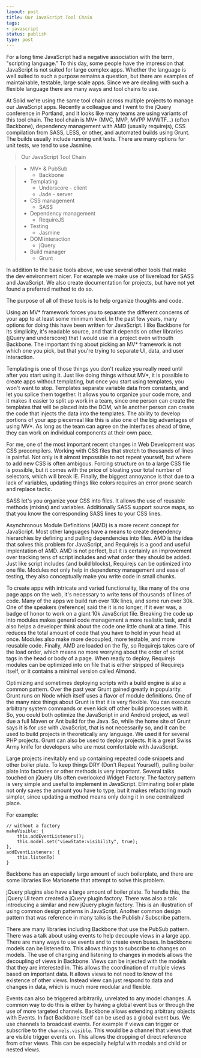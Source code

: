 ```yaml
---
layout: post
title: Our JavaScript Tool Chain
tags:
- javascript
status: publish
type: post
---
```

For a long time JavaScript had a negative association with the term, "scripting language."
To this day, some people have the impression that JavaScript is not suited for large
complex apps. Whether the language is well suited to such a purpose remains a question, but
there are examples of maintainable, testable, large scale apps. Since we are
dealing with such a flexible language there are many ways and tool chains to use.

At Solid we're using the same tool chain across multiple projects to manage our JavaScript
apps. Recently a colleague and I went to the jQuery conference in Portland, and it looks
like many teams are using variants of this tool chain. The tool chain is MV* (MVC, MVP, MVPP
MVWTF...) (often Backbone), dependency management with AMD (usually requirejs), CSS compilation
from SASS, LESS, or other, and automated builds using Grunt. The builds usually include
running unit tests. There are many options for unit tests, we tend to use Jasmine.

> Our JavaScript Tool Chain

> * MV* & PubSub
>    * Backbone
> * Templating
>    * Underscore - client
>    * Jade - server
> * CSS management
>    * SASS
> * Dependency management
>    * RequireJS
> * Testing
>    * Jasmine
> * DOM interaction
>    * jQuery
> * Build manager
>    * Grunt

In addition to the basic tools above, we use several other tools that make the dev
environment nicer. For example we make use of livereload for SASS and JavaScript. We also
create documentation for projects, but have not yet found a preferred method to do so.

The purpose of all of these tools is to help organize thoughts and code.

Using an MV* framework forces you to separate the different concerns of your app to at least
some minimum level. In the past few years, many options for doing this have been written for
JavaScript. I like Backbone for its simplicity, it's readable source, and that it depends
on other libraries (jQuery and underscore) that I would use in a project even withouth
Backbone. The important thing about picking an MV* framework is not which one you pick,
but that you're trying to separate UI, data, and user interaction.

Templating is one of those things you don't realize you really need until after you start
using it. Just like doing things without MV*, it is possible to create apps without templating,
but once you start using templates, you won't want to stop. Templates separate variable
data from constants, and let you splice them together. It allows you to organize your code
more, and it makes it easier to split up work in a team, since one person can create
the templates that will be placed into the DOM, while another person can create the code that
injects the data into the templates. The ability to develop portions of your app piecemeal
like this is also one of the big advantages of using MV*. As long as the team can agree
on the interfaces ahead of time, they can work on individual components at their own pace.

For me, one of the most important recent changes in Web Development was CSS precompilers.
Working with CSS files that stretch to thousands of lines is painful. Not only is it almost
impossible to not repeat yourself, but where to add new CSS is often ambigous. Forcing
structure on to a large CSS file is possible, but it comes with the price of bloating your
total number of selectors, which will break IE. Finally, the biggest annoyance is that due
to a lack of variables, updating things like colors requires an error prone search and
replace tactic.

SASS let's you organize your CSS into files. It allows the use of reusable methods (mixins)
and variables. Additionally SASS support source maps, so that you know the corresponding
SASS lines to your CSS lines.

Asynchronous Module Definitions (AMD) is a more recent concept for JavaScript. Most other
languages have a means to create dependency hierarchies by defining and pulling
dependencies into files. AMD is the idea that solves this problem for JavaScript, and
Requirejs is a good and useful implentation of AMD. AMD is not perfect, but it is certainly
an improvement over tracking tens of script includes and what order they should be added.
Just like script includes (and build blocks), Requirejs can be optimized into one file.
Modules not only help in dependency management and ease of testing, they also conceptually
make you write code in small chunks.

To create apps with intricate and varied functionality, like many of the one page apps
on the web, it's necessary to write tens of thousands of lines of code. Many of the apps
we build run over 10k lines, and some run over 30k. One of the speakers (reference) said
the it is no longer, if it ever was, a badge of honor to work on a giant 10k JavaScript
file. Breaking the code up into modules makes general code management a more realistic
task, and it also helps a developer think about the code one little chunk at a time. This
reduces the total amount of code that you have to hold in your head at once. Modules also
make more decoupled, more testable, and more reusable code. Finally, AMD are loaded on the
fly, so Requirejs takes care of the load order, which means no more worrying about the
order of script tags in the head or body of a page. When ready to deploy, Requirejs
modules can be optimized into on file that is either stripped of Requirejs itself, or it
contains a minimal version called Almond.

Optimizing and sometimes deploying scripts with a build engine is also a common pattern.
Over the past year Grunt gained greatly in popularity. Grunt runs on Node which itself
uses a flavor of module definitions. One of the many nice things about Grunt is that it is
very flexible. You can
execute arbitrary system commands or even kick off other build processes with it. So, you
could both optimize the JavaScript in and Android project, as well due a full Maven or Ant
build for the Java. So, while the home site of Grunt says it is for use with JavaScript,
that is not necessarily so, and it can be used to build projects in theoretically any
language. We used it for several PHP projects. Grunt can also be used to deploy projects.
It is a great Swiss Army knife for developers who are most comfortable with JavaScript.

Large projects inevitably end up containing repeated code snippets and other boiler plate.
To keep things DRY (Don't Repeat Yourself), pulling boiler plate into factories or other
methods is very important. Several talks touched on jQuery UIs often overlooked Widget
Factory. The factory pattern is very simple and useful to implement in JavaScript.
Eliminating boiler plate not only saves the amount you have to type, but it makes
refactoring much simpler, since updating a method means only doing it in one centralized
place.

For example:

```
// without a factory
makeVisible: {
	this.addEventListeners();
	this.model.set("viewState:visibility", true);
},
addEventListeners: {
	this.listenTo(
}
```

Backbone has an especially large amount of such boilerplate, and there are some libraries
like Marionette that attempt to solve this problem.

jQuery plugins also have a large amount of boiler plate. To handle this, the jQuery UI team
created a jQuery plugin factory. There was also a talk introducing a similar and new jQuery
plugin factory. This is an illustration of using common design patterns in JavaScript.
Another common design pattern that was reference in many talks is the Publish / Subscribe
pattern.

There are many libraries including Backbone that use the PubSub pattern. There was a talk
about using events to help decouple views in a large app. There are many ways to use events
and to create even buses. In backbone models can be listened to. This allows things to
subscribe to changes on models. The use of changing and listening to changes in models
allows the decoupling of views in Backbone. Views can be injected with the models that they
 are interested in. This allows the coordination of multiple views based on important data.
 It allows views to not need to know of the existence of other views. Instead view can just
 respond to data and changes in data, which is much more modular and flexible.

 Events can also be triggered arbitrarily, unrelated to any model changes. A common way to
 do this is either by having a global event bus or through the use of more targeted channels.
 Backbone allows extending arbitrary objects with Events. In fact Backbone itself can be
 used as a global event bus. We use channels to broadcast events. For example if views can
 trigger or subscribe to the `channels.visible`. This would be a channel that views that are
 visible trigger events on. This allows the dropping of direct reference from other views.
 This can be especially helpful with modals and child or nested views.